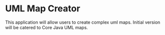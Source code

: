 # UML Map Creator

This application will allow users to create complex uml maps. Initial version will be catered to Core Java UML maps.